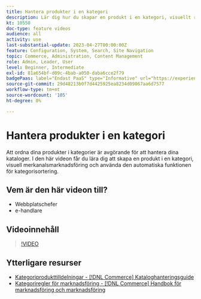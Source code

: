 ```yaml
---
title: Hantera produkter i en kategori
description: Lär dig hur du skapar en produkt i en kategori, visuellt redigeringsarbete och använder den automatiserade funktionen för kategorisortering.
kt: 10550
doc-type: feature videos
audience: all
activity: use
last-substantial-update: 2023-04-27T00:00:00Z
feature: Configuration, System, Search, Site Navigation
topic: Commerce, Administration, Content Management
role: Admin, Leader, User
level: Beginner, Intermediate
exl-id: 81a654bf-d09c-4bab-a050-daba6cce2f79
badgePaas: label="Endast PaaS" type="Informative" url="https://experienceleague.adobe.com/sv/docs/commerce/user-guides/product-solutions" tooltip="Gäller endast Adobe Commerce i molnprojekt (Adobe-hanterad PaaS-infrastruktur) och lokala projekt."
source-git-commit: 29d48213b0f7d4425925ea8234d09867aa6d7577
workflow-type: tm+mt
source-wordcount: '105'
ht-degree: 0%

---
```


# Hantera produkter i en kategori

Att ordna dina produkter i kategorier är avgörande för att hantera dina kataloger. I den här videon får du lära dig att skapa en produkt i en kategori, visuell merkanalsmarknadsföring och använda den automatiska funktionen för kategorisortering.

## Vem är den här videon till?

- Webbplatschefer
- e-handlare

## Videoinnehåll

>[!VIDEO](https://video.tv.adobe.com/v/343747?quality=12&learn=on)

## Ytterligare resurser

- [Kategoriprodukttilldelningar - [!DNL Commerce] Kataloghanteringsguide](https://experienceleague.adobe.com/docs/commerce-admin/catalog/categories/products-in-category/categories-product-assignments.html?lang=sv-SE)
- [Kategoriregler för marknadsföring - [!DNL Commerce] Handbok för marknadsföring och marknadsföring](https://experienceleague.adobe.com/docs/commerce-admin/marketing/merchandising/visual-merch/category-product-rules.html?lang=sv-SE)
